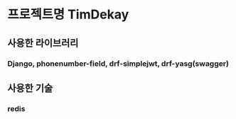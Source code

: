 # 프로젝트명 TimDekay
## 사용한 라이브러리
### Django, phonenumber-field, drf-simplejwt, drf-yasg(swagger)

## 사용한 기술
### redis

## 
